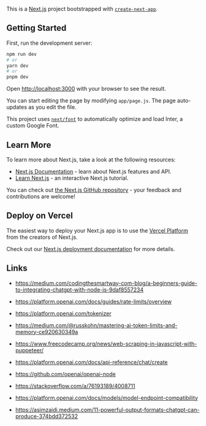 This is a [Next.js](https://nextjs.org/) project bootstrapped with [`create-next-app`](https://github.com/vercel/next.js/tree/canary/packages/create-next-app).

## Getting Started

First, run the development server:

```bash
npm run dev
# or
yarn dev
# or
pnpm dev
```

Open [http://localhost:3000](http://localhost:3000) with your browser to see the result.

You can start editing the page by modifying `app/page.js`. The page auto-updates as you edit the file.

This project uses [`next/font`](https://nextjs.org/docs/basic-features/font-optimization) to automatically optimize and load Inter, a custom Google Font.

## Learn More

To learn more about Next.js, take a look at the following resources:

- [Next.js Documentation](https://nextjs.org/docs) - learn about Next.js features and API.
- [Learn Next.js](https://nextjs.org/learn) - an interactive Next.js tutorial.

You can check out [the Next.js GitHub repository](https://github.com/vercel/next.js/) - your feedback and contributions are welcome!

## Deploy on Vercel

The easiest way to deploy your Next.js app is to use the [Vercel Platform](https://vercel.com/new?utm_medium=default-template&filter=next.js&utm_source=create-next-app&utm_campaign=create-next-app-readme) from the creators of Next.js.

Check out our [Next.js deployment documentation](https://nextjs.org/docs/deployment) for more details.

## Links

- https://medium.com/codingthesmartway-com-blog/a-beginners-guide-to-integrating-chatgpt-with-node-js-9daf8557234

- https://platform.openai.com/docs/guides/rate-limits/overview
- https://platform.openai.com/tokenizer
- https://medium.com/@russkohn/mastering-ai-token-limits-and-memory-ce920630349a
- https://www.freecodecamp.org/news/web-scraping-in-javascript-with-puppeteer/
- https://platform.openai.com/docs/api-reference/chat/create
- https://github.com/openai/openai-node
- https://stackoverflow.com/a/76193189/4008711
- https://platform.openai.com/docs/models/model-endpoint-compatibility
- https://asimzaidi.medium.com/11-powerful-output-formats-chatgpt-can-produce-374bdd372532
